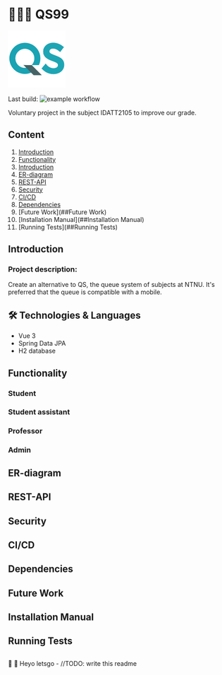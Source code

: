 # 🧑🏼‍🏫 QS99

<img src="https://github.com/MadLadsTechnology/QS99/blob/d9e478b8a805a6a5919528d3ae20d25480e5f66c/src/frontend/src/assets/logo.png" alt="Logo" width=130/>

Last build: ![example workflow](https://github.com/MadLadsTechnology/QS99/actions/workflows/maven.yml/badge.svg)

Voluntary project in the subject IDATT2105 to improve our grade.

## Content
1. [Introduction](##Introduction)
2. [Functionality](##Functionality)
3. [Introduction](##Introduction)
4. [ER-diagram](##ER-diagram)
5. [REST-API](##REST-API)
6. [Security](##Security)
7. [CI/CD](##CI/CD)
8. [Dependencies](##Dependencies)
9. [Future Work](##Future Work)
10. [Installation Manual](##Installation Manual)
11. [Running Tests](##Running Tests)

## Introduction
### Project description:

Create an alternative to QS, the queue system of subjects at NTNU. It's preferred that the queue is
compatible with a mobile.
## 🛠️ Technologies & Languages
* Vue 3
* Spring Data JPA
* H2 database

## Functionality
### Student
### Student assistant
### Professor
### Admin

## ER-diagram
## REST-API
## Security
## CI/CD
## Dependencies
## Future Work
## Installation Manual
## Running Tests


##


🦕 🦑 Heyo letsgo - //TODO: write this readme